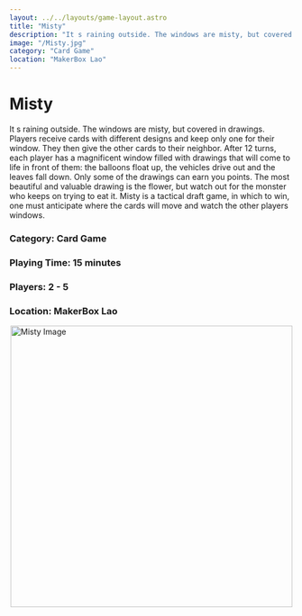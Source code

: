 ```yaml
---
layout: ../../layouts/game-layout.astro
title: "Misty"
description: "It s raining outside. The windows are misty, but covered in drawings. Players receive cards with different designs and keep only one for their window."
image: "/Misty.jpg"
category: "Card Game"
location: "MakerBox Lao"
---
```

# Misty

It s raining outside. The windows are misty, but covered in drawings. Players receive cards with different designs and keep only one for their window. They then give the other cards to their neighbor. After 12 turns, each player has a magnificent window filled with drawings that will come to life in front of them: the balloons float up, the vehicles drive out and the leaves fall down. Only some of the drawings can earn you points. The most beautiful and valuable drawing is the flower, but watch out for the monster who keeps on trying to eat it.  Misty is a tactical draft game, in which to win, one must anticipate where the cards will move and watch the other players  windows.  

### Category: Card Game

### Playing Time: 15 minutes

### Players: 2 - 5

### Location: MakerBox Lao

<img src="/Misty.jpg" alt="Misty Image" width="500" style="display: block; margin: 0 auto">


